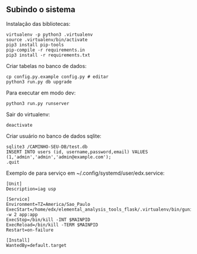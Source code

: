 ## Subindo o sistema

Instalação das bibliotecas:

    virtualenv -p python3 .virtualenv
    source .virtualenv/bin/activate
    pip3 install pip-tools
    pip-compile -r requirements.in
    pip3 install -r requirements.txt

Criar tabelas no banco de dados:

    cp config.py.example config.py # editar
    python3 run.py db upgrade

Para executar em modo dev:

    python3 run.py runserver

Sair do virtualenv:

    deactivate

Criar usuário no banco de dados sqlite:

    sqlite3 /CAMINHO-SEU-DB/test.db
    INSERT INTO users (id, username,password,email) VALUES (1,'admin','admin','admin@example.com');
    .quit

Exemplo de para serviço em ~/.config/systemd/user/edx.service:

    [Unit]
    Description=iag usp

    [Service]
    Environment=TZ=America/Sao_Paulo
    ExecStart=/home/edx/elemental_analysis_tools_flask/.virtualenv/bin/gunicorn -w 2 app:app
    ExecStop=/bin/kill -INT $MAINPID
    ExecReload=/bin/kill -TERM $MAINPID
    Restart=on-failure
    
    [Install]
    WantedBy=default.target


    

